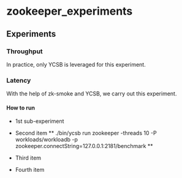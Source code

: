 # zookeeper_experiments



## Experiments

### Throughput
In practice, only YCSB is leveraged for this experiment.

### Latency
With the help of zk-smoke and YCSB, we carry out this experiment.


#### How to run

- 1st sub-experiment

- Second item
** ./bin/ycsb run zookeeper -threads 10 -P workloads/workloadb -p zookeeper.connectString=127.0.0.1:2181/benchmark **
- Third item
- Fourth item




